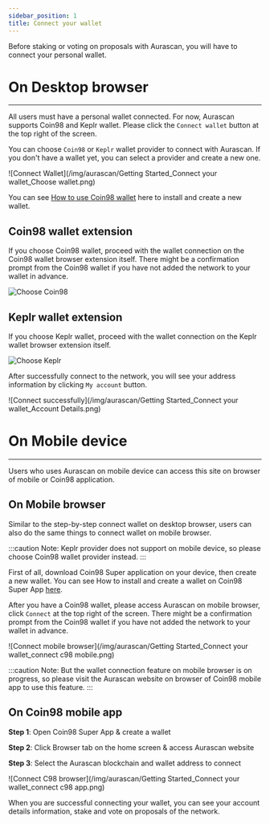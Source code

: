```yaml
---
sidebar_position: 1
title: Connect your wallet
---
```


Before staking or voting on proposals with Aurascan, you will have to connect your personal wallet. 

# On Desktop browser
---

All users must have a personal wallet connected. For now, Aurascan supports Coin98 and Keplr wallet. Please click the `Connect wallet` button at the top right of the screen.

You can choose `Coin98` or `Keplr` wallet provider to connect with Aurascan. If you don't have a wallet yet, you can select a provider and create a new one.

![Connect Wallet](/img/aurascan/Getting Started_Connect your wallet_Choose wallet.png)

You can see [How to use Coin98 wallet](https://coin98insights.com/how-to-use-coin98-wallet) here to install and create a new wallet.

## Coin98 wallet extension
If you choose Coin98 wallet, proceed with the wallet connection on the Coin98 wallet browser extension itself. There might be a confirmation prompt from the Coin98 wallet if you have not added the network to your wallet in advance.

![Choose Coin98](/img/aurascan/connect_wallet_coin98.png)

## Keplr wallet extension
If you choose Keplr wallet, proceed with the wallet connection on the Keplr wallet browser extension itself.

![Choose Keplr](/img/aurascan/connect_wallet_keplr.png)

After successfully connect to the network, you will see your address information by clicking `My account` button.

![Connect successfully](/img/aurascan/Getting Started_Connect your wallet_Account Details.png)

# On Mobile device
---

Users who uses Aurascan on mobile device can access this site on browser of mobile or Coin98 application.

## On Mobile browser

Similar to the step-by-step connect wallet on desktop browser, users can also do the same things to connect wallet on mobile browser.

:::caution Note:
Keplr provider does not support on mobile device, so please choose Coin98 wallet provider instead.
:::

First of all, download Coin98 Super application on your device, then create a new wallet.
You can see How to install and create a wallet on Coin98 Super App [here](https://coin98.net/what-is-coin98-wallet).

After you have a Coin98 wallet, please access Aurascan on mobile browser, click `Connect` at the top right of the screen. There might be a confirmation prompt from the Coin98 wallet if you have not added the network to your wallet in advance.

![Connect mobile browser](/img/aurascan/Getting Started_Connect your wallet_connect c98 mobile.png)

:::caution Note:
But the wallet connection feature on mobile browser is on progress, so please visit the Aurascan website on browser of Coin98 mobile app to use this feature.
:::

## On Coin98 mobile app

**Step 1**: Open Coin98 Super App & create a wallet 

**Step 2**: Click Browser tab on the home screen & access Aurascan website

**Step 3**: Select the Aurascan blockchain and wallet address to connect

![Connect C98 browser](/img/aurascan/Getting Started_Connect your wallet_connect c98 app.png)

When you are successful connecting your wallet, you can see your account details information, stake and vote on proposals of the network.


